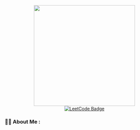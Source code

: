 
<div id="header" align="center">
  <img src="https://media.giphy.com/media/qgQUggAC3Pfv687qPC/giphy.gif" width="320"/>
</div>

<div id="badges" align="center">
  <a href="https://leetcode.com/SenikovMikhail/">
   <img src="https://img.shields.io/badge/LeetCode-gray?logo=LeetCode&logoColor=orange&style=for-the-badge"  alt="LeetCode Badge"/>
  </a>
</div>

<div id="counter" align="center">
  <img src="https://komarev.com/ghpvc/?username=SenikovMikhail&style=flat-square&color=blue"  alt=""/>
</div>

### :woman_technologist: About Me :
